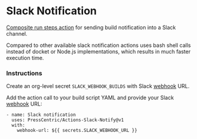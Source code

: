 # Slack Notification

[Composite run steps action](https://docs.github.com/en/free-pro-team@latest/actions/creating-actions/creating-a-composite-run-steps-action) for sending build notification into a Slack channel.

Compared to other available slack notification actions uses bash shell calls instead of docket or Node.js implementations, which results in much faster execution time.

### Instructions 

Create an org-level secret `SLACK_WEBHOOK_BUILDS` with Slack [webhook](https://api.slack.com/messaging/webhooks) URL.

Add the action call to your build script YAML and provide your Slack [webhook](https://api.slack.com/messaging/webhooks) URL:

```
- name: Slack notification  
  uses: PressCentric/Actions-Slack-Notify@v1
  with:
    webhook-url: ${{ secrets.SLACK_WEBHOOK_URL }}
```
